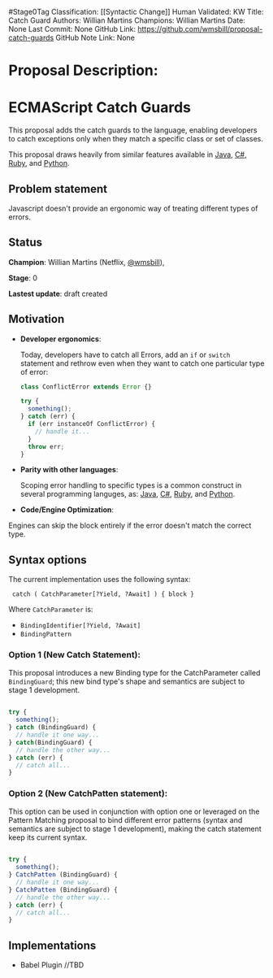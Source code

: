 #Stage0Tag
Classification: [[Syntactic Change]]
Human Validated: KW
Title: Catch Guard
Authors: Willian Martins
Champions: Willian Martins
Date: None
Last Commit: None
GitHub Link: https://github.com/wmsbill/proposal-catch-guards
GitHub Note Link: None

# Proposal Description:

# ECMAScript Catch Guards

This proposal adds the catch guards to the language, enabling developers to catch
exceptions only when they match a specific class or set of classes.

This proposal draws heavily from similar features available in
[Java](https://docs.oracle.com/javase/specs/jls/se7/html/jls-14.html#jls-14.20),
[C#](https://docs.microsoft.com/en-us/dotnet/csharp/language-reference/keywords/try-catch),
[Ruby](http://rubylearning.com/satishtalim/ruby_exceptions.html), and
[Python](https://docs.python.org/3/tutorial/errors.html#handling-exceptions).

## Problem statement
Javascript doesn't provide an ergonomic way of treating different types of errors.

## Status

**Champion**: 
Willian Martins (Netflix, [@wmsbill](https://twitter.com/wmsbill)),


**Stage**: 0

**Lastest update**: draft created

## Motivation

- **Developer ergonomics**:
  
  Today, developers have to catch all Errors, add an `if` or `switch` statement and 
  rethrow even when they want to catch one particular type of error:

  ```javascript
  class ConflictError extends Error {}
  
  try {
    something();
  } catch (err) {
    if (err instanceOf ConflictError) {
      // handle it...
    }
    throw err;
  }
  ```
  
- **Parity with other languages**:
  
  Scoping error handling to specific types is a common construct in several programming
  languges, as:
  [Java](https://docs.oracle.com/javase/specs/jls/se7/html/jls-14.html#jls-14.20),
  [C#](https://docs.microsoft.com/en-us/dotnet/csharp/language-reference/keywords/try-catch),
  [Ruby](http://rubylearning.com/satishtalim/ruby_exceptions.html), and
  [Python](https://docs.python.org/3/tutorial/errors.html#handling-exceptions).

  
- **Code/Engine Optimization**:

Engines can skip the block entirely if the error doesn't match the correct type.
  
## Syntax options

The current implementation uses the following syntax:
```
 catch ( CatchParameter[?Yield, ?Await] ) { block }
```

Where `CatchParameter` is:
* `BindingIdentifier[?Yield, ?Await]`
* `BindingPattern`


### Option 1 (New Catch Statement):

This proposal introduces a new Binding type for the CatchParameter called `BindingGuard`; this new bind type's shape and semantics are subject to stage 1 development.

```javascript
  
try {
  something();
} catch (BindingGuard) {
  // handle it one way...
} catch(BindingGuard) {
  // handle the other way...
} catch (err) {
  // catch all...
}
```

### Option 2 (New CatchPatten statement):

This option can be used in conjunction with option one or leveraged on the Pattern Matching proposal to bind different error patterns (syntax and semantics are subject to stage 1 development), making the catch statement keep its current syntax.


```javascript
  
try {
  something();
} CatchPatten (BindingGuard) {
  // handle it one way...
} CatchPatten (BindingGuard) {
  // handle the other way...
} catch (err) {
  // catch all...
}
```

## Implementations

* Babel Plugin //TBD
